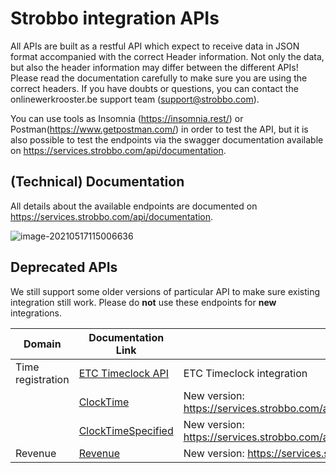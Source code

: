 # Strobbo integration APIs

All APIs are built as a restful API which expect to receive data in JSON format accompanied with the correct Header information. Not only the data, but also the header information may differ between the different APIs! Please read the documentation carefully to make sure you are using the correct headers. If you have doubts or questions, you can contact the onlinewerkrooster.be support team (support@strobbo.com).

You can use tools as Insomnia (https://insomnia.rest/) or Postman(https://www.getpostman.com/) in order to test the API, but it is also possible to test the endpoints via the swagger documentation available on https://services.strobbo.com/api/documentation.

## (Technical) Documentation

All details about the available endpoints are documented on https://services.strobbo.com/api/documentation.

![image-20210517115006636](../owr-general/assets/image-20210517115006636.png)

## Deprecated APIs

We still support some older versions of particular API to make sure existing integration still work. Please do **not** use these endpoints for **new** integrations.

| Domain            | Documentation Link                                | Remarks                                                      |
| ----------------- | ------------------------------------------------- | ------------------------------------------------------------ |
| Time registration | [ETC Timeclock API](OwrApiETCTimeclock.md)        | ETC Timeclock integration                                    |
|                   | [ClockTime](OwrApiClockTime.md)                   | New version: https://services.strobbo.com/api/documentation/#/Time%20registration/post_clock |
|                   | [ClockTimeSpecified](OwrApiClockTimeSpecified.md) | New version: https://services.strobbo.com/api/documentation/#/Time%20registration/post_clock |
| Revenue           | [Revenue](OWRAPIRevenue.md)                       | New version: https://services.strobbo.com/api/documentation/#/Revenue |




  ​

